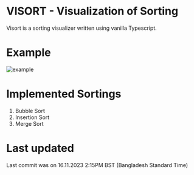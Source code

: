# VISORT - Visualization of Sorting
Visort is a sorting visualizer written using vanilla Typescript.

# Example
![example](resource/visort_example.gif)

# Implemented Sortings
1. Bubble Sort
2. Insertion Sort
3. Merge Sort

# Last updated
Last commit was on 16.11.2023 2:15PM BST (Bangladesh Standard Time)
